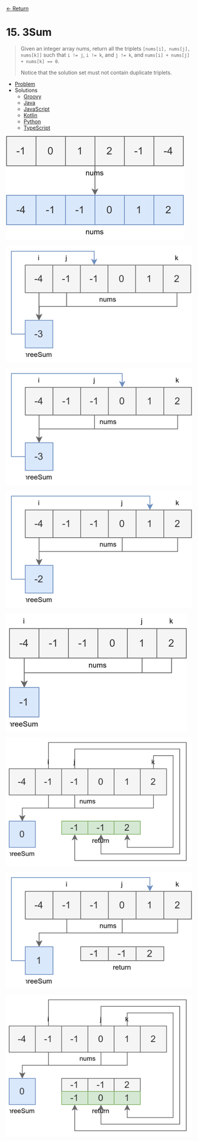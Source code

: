 [&larr; Return](https://hanggrian.github.io/grind-leetcode/)

# 15. 3Sum

> Given an integer array nums, return all the triplets
  `[nums[i], nums[j], nums[k]]` such that `i != j`, `i != k`, and `j != k`, and
  `nums[i] + nums[j] + nums[k] == 0`.
>
> Notice that the solution set must not contain duplicate triplets.

- [Problem](https://leetcode.com/problems/3sum/)
- Solutions
  - [Groovy](https://github.com/hanggrian/grind-leetcode/blob/main/groovy/src/main/groovy/problems1_100/ThreeSum.groovy)
  - [Java](https://github.com/hanggrian/grind-leetcode/blob/main/java/src/main/java/problems1_100/ThreeSum.java)
  - [JavaScript](https://github.com/hanggrian/grind-leetcode/blob/main/javascript/src/problems1_100/three-sum.js)
  - [Kotlin](https://github.com/hanggrian/grind-leetcode/blob/main/kotlin/src/main/kotlin/problems1_100/ThreeSum.kt)
  - [Python](https://github.com/hanggrian/grind-leetcode/blob/main/python/src/problems1_100/three_sum.py)
  - [TypeScript](https://github.com/hanggrian/grind-leetcode/blob/main/typescript/src/problems1_100/three-sum.ts)

![](https://github.com/hanggrian/grind-leetcode/raw/assets/problems1_100/three-sum1.svg)

![](https://github.com/hanggrian/grind-leetcode/raw/assets/problems1_100/three-sum2.svg)

![](https://github.com/hanggrian/grind-leetcode/raw/assets/problems1_100/three-sum3.svg)

![](https://github.com/hanggrian/grind-leetcode/raw/assets/problems1_100/three-sum4.svg)

![](https://github.com/hanggrian/grind-leetcode/raw/assets/problems1_100/three-sum5.svg)

![](https://github.com/hanggrian/grind-leetcode/raw/assets/problems1_100/three-sum6.svg)

![](https://github.com/hanggrian/grind-leetcode/raw/assets/problems1_100/three-sum7.svg)

![](https://github.com/hanggrian/grind-leetcode/raw/assets/problems1_100/three-sum8.svg)
